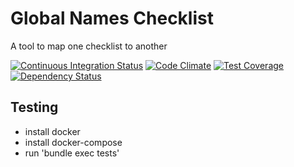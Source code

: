 Global Names Checklist
======================

A tool to map one checklist to another

[![Continuous Integration Status][1]][2]
[![Code Climate][3]][4]
[![Test Coverage][5]][6]
[![Dependency Status][7]][8]

Testing
-------

* install docker
* install docker-compose
* run 'bundle exec tests'

[1]: https://circleci.com/gh/GlobalNamesArchitecture/checklist.svg?style=shield
[2]: https://circleci.com/gh/GlobalNamesArchitecture/checklist
[3]: https://codeclimate.com/github/GlobalNamesArchitecture/checklist/badges/gpa.svg
[4]: https://codeclimate.com/github/GlobalNamesArchitecture/checklist
[5]: https://codeclimate.com/github/GlobalNamesArchitecture/checklist/badges/coverage.svg
[6]: https://codeclimate.com/github/GlobalNamesArchitecture/checklist
[7]: https://gemnasium.com/GlobalNamesArchitecture/checklist.png
[8]: https://gemnasium.com/GlobalNamesArchitecture/checklist

